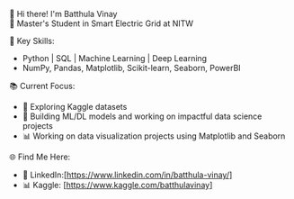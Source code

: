 👋 Hi there! I'm Batthula Vinay  
🌟 Master's Student in Smart Electric Grid at NITW

🔧 Key Skills:  
- Python | SQL | Machine Learning | Deep Learning 
- NumPy, Pandas, Matplotlib, Scikit-learn, Seaborn, PowerBI

📚 Current Focus:  
- 🌱 Exploring Kaggle datasets 
- 🤖 Building ML/DL models and working on impactful data science projects  
- 📊 Working on data visualization projects using Matplotlib and Seaborn
  

🌐 Find Me Here:  
- 💼 LinkedIn:[https://www.linkedin.com/in/batthula-vinay/]
- 📊 Kaggle: [https://www.kaggle.com/batthulavinay]
  
